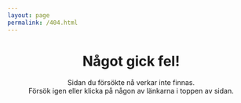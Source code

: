 ```yaml
---
layout: page
permalink: /404.html
---
```

<h1 style="text-align: center;"> Något gick fel! </h1>
<p style="text-align: center;">
Sidan du försökte nå verkar inte finnas.<br>
Försök igen eller
klicka på någon av länkarna i toppen av sidan.
</p>

